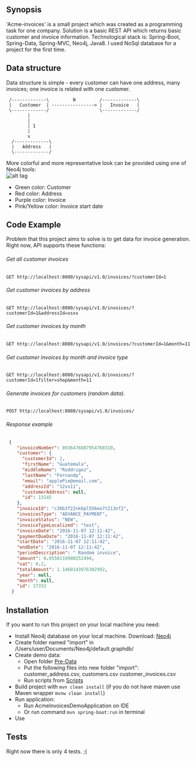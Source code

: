 ## Synopsis

'Acme-invoices' is a small project which was created as a programming task for one company. Solution is a basic REST API which returns basic customer and invoice information.
Technological stack is: Spring-Boot, Spring-Data, Spring-MVC, Neo4j, Java8.
I used NoSql database for a project for the first time.

## Data structure

Data structure is simple - every customer can have one address, many invoices; one invoice is related with one customer.
```
 /-------------\         N         /-------------\ 
 |   Customer  | ----------------> |   Invoice   |
 \-------------/                   \-------------/
        |
        |
        | 1
        |
        v
  /-------------\   
  |   Address   |
  \-------------/
 ```
  
  More colorful and more representative look can be provided using one of Neo4j tools: <br/>
  ![alt tag](http://i.imgur.com/yVqeLTq.png)
   - Green color: Customer
   - Red color: Address
   - Purple color: Invoice
   - Pink/Yellow color: Invoice start date

## Code Example

Problem that this project aims to solve is to get data for invoice generation. Right now, API supports these functions:

###### Get all customer invoices
```
GET http://localhost:8080/sysapi/v1.0/invoices/?customerId=1
```
###### Get customer invoices by address
```
GET http://localhost:8080/sysapi/v1.0/invoices/?customerId=1&addressId=xsxx
```
###### Get customer invoices by month
```
GET http://localhost:8080/sysapi/v1.0/invoices/?customerId=1&month=11
```
###### Get customer invoices by month and invoice type
```
GET http://localhost:8080/sysapi/v1.0/invoices/?customerId=1filter=shop&month=11
```
###### Generate invoices for customers (random data). 
```
POST http://localhost:8080/sysapi/v1.0/invoices/
```

###### Response example
```json
 {
    "invoiceNumber": 8936476887954768310,
    "customer": {
      "customerId": 2,
      "firstName": "Guatemala",
      "middleName": "Roddrigez",
      "lastName": "Fernandp",
      "email": "applePie@email.com",
      "addressId": "12xx11",
      "customerAddress": null,
      "id": 13145
    },
    "invoiceId": "c36b3f22nk6pl556eo7t213nf2",
    "invoicesType": "ADVANCE_PAYMENT",
    "invoiceStatus": "NEW",
    "invoiceTypeLocalized": "test",
    "invoiceDate": "2016-11-07 12:11:42",
    "paymentDueDate": "2016-11-07 12:11:42",
    "startDate": "2016-11-07 12:11:42",
    "endDate": "2016-11-07 12:11:42",
    "periodDescription": " Random invoice",
    "amount": 0.9550119980252494,
    "vat": 0.2,
    "totalAmount": 1.1460143976302992,
    "year": null,
    "month": null,
    "id": 17332
  }
```

## Installation

If you want to run this project on your local machine you need:
- Install Neo4j database on your local machine. Download: [Neo4j](https://neo4j.com/download/)
- Create folder named "import" in  /Users/user/Documents/Neo4j/default.graphdb/
- Create demo data:
  - Open folder [Pre-Data](https://github.com/Kristis/Acme-invoices/tree/master/src/db/csv-pre-data)
  - Put the following files into new folder "import": customer_address.csv, customers.csv customer_invoices.csv
  - Run scripts from [Scripts](https://github.com/Kristis/Acme-invoices/blob/master/src/db/csv-pre-data/scripts-neo4j.txt)
- Build project with ```mvn clean install``` (if you do not have maven use Maven wrapper ```mvnw clean install```)
- Run application:
  - Run AcmeInvoicesDemoApplication on IDE
  - Or run command ```mvn spring-boot:run``` in terminal
- Use
  

## Tests
Right now there is only 4 tests. ;(

